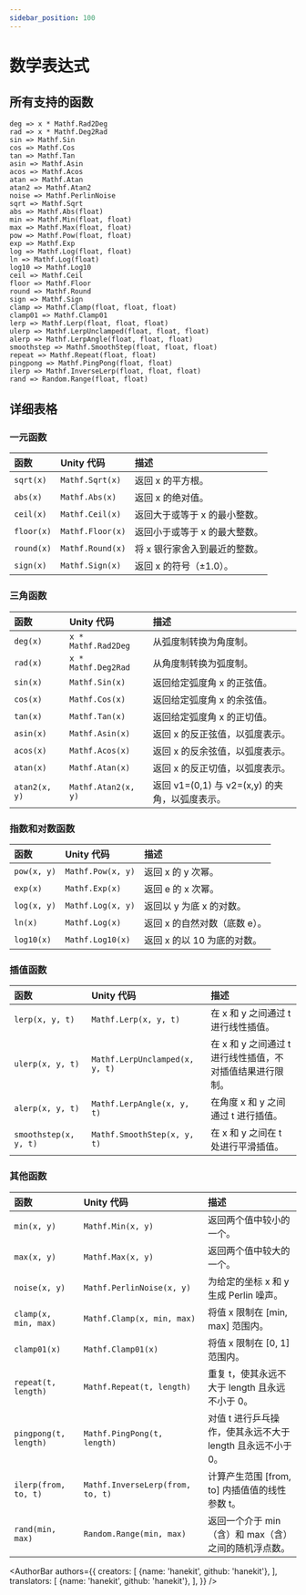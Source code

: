 ```yaml
---
sidebar_position: 100
---
```


# 数学表达式

## 所有支持的函数

```
deg => x * Mathf.Rad2Deg
rad => x * Mathf.Deg2Rad
sin => Mathf.Sin
cos => Mathf.Cos
tan => Mathf.Tan
asin => Mathf.Asin
acos => Mathf.Acos
atan => Mathf.Atan
atan2 => Mathf.Atan2
noise => Mathf.PerlinNoise
sqrt => Mathf.Sqrt
abs => Mathf.Abs(float)
min => Mathf.Min(float, float)
max => Mathf.Max(float, float)
pow => Mathf.Pow(float, float)
exp => Mathf.Exp
log => Mathf.Log(float, float)
ln => Mathf.Log(float)
log10 => Mathf.Log10
ceil => Mathf.Ceil
floor => Mathf.Floor
round => Mathf.Round
sign => Mathf.Sign
clamp => Mathf.Clamp(float, float, float)
clamp01 => Mathf.Clamp01
lerp => Mathf.Lerp(float, float, float)
ulerp => Mathf.LerpUnclamped(float, float, float)
alerp => Mathf.LerpAngle(float, float, float)
smoothstep => Mathf.SmoothStep(float, float, float)
repeat => Mathf.Repeat(float, float)
pingpong => Mathf.PingPong(float, float)
ilerp => Mathf.InverseLerp(float, float, float)
rand => Random.Range(float, float)
```

## 详细表格

### 一元函数

| 函数       | Unity 代码       | 描述                          |
|:---------- |:---------------- |:----------------------------- |
| `sqrt(x)`  | `Mathf.Sqrt(x)`  | 返回 x 的平方根。             |
| `abs(x)`   | `Mathf.Abs(x)`   | 返回 x 的绝对值。             |
| `ceil(x)`  | `Mathf.Ceil(x)`  | 返回大于或等于 x 的最小整数。 |
| `floor(x)` | `Mathf.Floor(x)` | 返回小于或等于 x 的最大整数。 |
| `round(x)` | `Mathf.Round(x)` | 将 x 银行家舍入到最近的整数。 |
| `sign(x)`  | `Mathf.Sign(x)`  | 返回 x 的符号（±1.0）。       |

### 三角函数

| 函数          | Unity 代码          | 描述                                           |
|:------------- |:------------------- |:---------------------------------------------- |
| `deg(x)`      | `x * Mathf.Rad2Deg` | 从弧度制转换为角度制。                         |
| `rad(x)`      | `x * Mathf.Deg2Rad` | 从角度制转换为弧度制。                         |
| `sin(x)`      | `Mathf.Sin(x)`      | 返回给定弧度角 x 的正弦值。                    |
| `cos(x)`      | `Mathf.Cos(x)`      | 返回给定弧度角 x 的余弦值。                    |
| `tan(x)`      | `Mathf.Tan(x)`      | 返回给定弧度角 x 的正切值。                    |
| `asin(x)`     | `Mathf.Asin(x)`     | 返回 x 的反正弦值，以弧度表示。                |
| `acos(x)`     | `Mathf.Acos(x)`     | 返回 x 的反余弦值，以弧度表示。                |
| `atan(x)`     | `Mathf.Atan(x)`     | 返回 x 的反正切值，以弧度表示。                |
| `atan2(x, y)` | `Mathf.Atan2(x, y)` | 返回 v1=(0,1) 与 v2=(x,y) 的夹角，以弧度表示。 |

### 指数和对数函数

| 函数        | Unity 代码        | 描述                          |
|:----------- |:----------------- |:----------------------------- |
| `pow(x, y)` | `Mathf.Pow(x, y)` | 返回 x 的 y 次幂。            |
| `exp(x)`    | `Mathf.Exp(x)`    | 返回 e 的 x 次幂。            |
| `log(x, y)` | `Mathf.Log(x, y)` | 返回以 y 为底 x 的对数。      |
| `ln(x)`     | `Mathf.Log(x)`    | 返回 x 的自然对数（底数 e）。 |
| `log10(x)`  | `Mathf.Log10(x)`  | 返回 x 的以 10 为底的对数。   |

### 插值函数

| 函数                  | Unity 代码                     | 描述                                                      |
|:--------------------- |:------------------------------ |:--------------------------------------------------------- |
| `lerp(x, y, t)`       | `Mathf.Lerp(x, y, t)`          | 在 x 和 y 之间通过 t 进行线性插值。                       |
| `ulerp(x, y, t)`      | `Mathf.LerpUnclamped(x, y, t)` | 在 x 和 y 之间通过 t 进行线性插值，不对插值结果进行限制。 |
| `alerp(x, y, t)`      | `Mathf.LerpAngle(x, y, t)`     | 在角度 x 和 y 之间通过 t 进行插值。                       |
| `smoothstep(x, y, t)` | `Mathf.SmoothStep(x, y, t)`    | 在 x 和 y 之间在 t 处进行平滑插值。                       |

### 其他函数

| 函数                  | Unity 代码                       | 描述                                                        |
|:--------------------- |:-------------------------------- |:----------------------------------------------------------- |
| `min(x, y)`           | `Mathf.Min(x, y)`                | 返回两个值中较小的一个。                                    |
| `max(x, y)`           | `Mathf.Max(x, y)`                | 返回两个值中较大的一个。                                    |
| `noise(x, y)`         | `Mathf.PerlinNoise(x, y)`        | 为给定的坐标 x 和 y 生成 Perlin 噪声。                      |
| `clamp(x, min, max)`  | `Mathf.Clamp(x, min, max)`       | 将值 x 限制在 \[min, max\] 范围内。                         |
| `clamp01(x)`          | `Mathf.Clamp01(x)`               | 将值 x 限制在 \[0, 1\] 范围内。                             |
| `repeat(t, length)`   | `Mathf.Repeat(t, length)`        | 重复 t，使其永远不大于 length 且永远不小于 0。              |
| `pingpong(t, length)` | `Mathf.PingPong(t, length)`      | 对值 t 进行乒乓操作，使其永远不大于 length 且永远不小于 0。 |
| `ilerp(from, to, t)`  | `Mathf.InverseLerp(from, to, t)` | 计算产生范围 \[from, to\] 内插值值的线性参数 t。            |
| `rand(min, max)`      | `Random.Range(min, max)`         | 返回一个介于 min（含）和 max（含）之间的随机浮点数。        |

<AuthorBar authors={{
  creators: [
    {name: 'hanekit', github: 'hanekit'},
  ],
  translators: [
    {name: 'hanekit', github: 'hanekit'},
  ],
}} />
